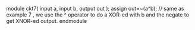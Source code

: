 module ckt7( 
    input a, 
    input b, 
    output out );
    assign out=~(a^b); // same as example 7 , we use the ^ operator to do a XOR-ed with b and the negate to get XNOR-ed output.
endmodule